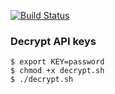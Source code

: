 [![Build Status](https://img.shields.io/circleci/build/github/itsandreramon/reactive-event-app?token=bc05903e0779002807c19e92e6c508340f7a8c49)](https://circleci.com/gh/itsandreramon/reactive-event-app)

### Decrypt API keys
```
$ export KEY=password
$ chmod +x decrypt.sh
$ ./decrypt.sh
```